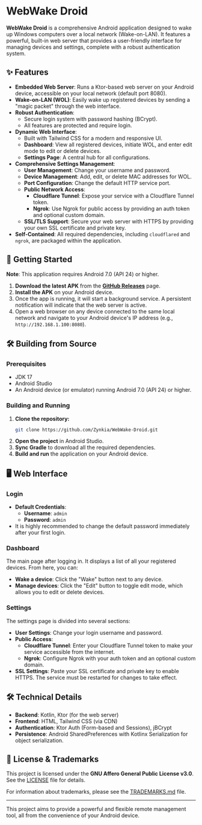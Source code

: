# WebWake Droid

**WebWake Droid** is a comprehensive Android application designed to wake up Windows computers over a local network (Wake-on-LAN). It features a powerful, built-in web server that provides a user-friendly interface for managing devices and settings, complete with a robust authentication system.

## ✨ Features

- **Embedded Web Server**: Runs a Ktor-based web server on your Android device, accessible on your local network (default port 8080).
- **Wake-on-LAN (WOL)**: Easily wake up registered devices by sending a "magic packet" through the web interface.
- **Robust Authentication**:
    - Secure login system with password hashing (BCrypt).
    - All features are protected and require login.
- **Dynamic Web Interface**:
    - Built with Tailwind CSS for a modern and responsive UI.
    - **Dashboard**: View all registered devices, initiate WOL, and enter edit mode to edit or delete devices.
    - **Settings Page**: A central hub for all configurations.
- **Comprehensive Settings Management**:
    - **User Management**: Change your username and password.
    - **Device Management**: Add, edit, or delete MAC addresses for WOL.
    - **Port Configuration**: Change the default HTTP service port.
    - **Public Network Access**:
        - **Cloudflare Tunnel**: Expose your service with a Cloudflare Tunnel token.
        - **Ngrok**: Use Ngrok for public access by providing an auth token and optional custom domain.
    - **SSL/TLS Support**: Secure your web server with HTTPS by providing your own SSL certificate and private key.
- **Self-Contained**: All required dependencies, including `cloudflared` and `ngrok`, are packaged within the application.

## 🚀 Getting Started

**Note**: This application requires Android 7.0 (API 24) or higher.

1.  **Download the latest APK** from the [**GitHub Releases**](https://github.com/Zynkia/WebWake-Droid/releases) page.
2.  **Install the APK** on your Android device.
3.  Once the app is running, it will start a background service. A persistent notification will indicate that the web server is active.
4.  Open a web browser on any device connected to the same local network and navigate to your Android device's IP address (e.g., `http://192.168.1.100:8080`).

## 🛠️ Building from Source

### Prerequisites

- JDK 17
- Android Studio
- An Android device (or emulator) running Android 7.0 (API 24) or higher.

### Building and Running

1.  **Clone the repository:**
    ```bash
    git clone https://github.com/Zynkia/WebWake-Droid.git
    ```
2.  **Open the project** in Android Studio.
3.  **Sync Gradle** to download all the required dependencies.
4.  **Build and run** the application on your Android device.

## 🖥️ Web Interface

### Login

- **Default Credentials**:
    - **Username**: `admin`
    - **Password**: `admin`
- It is highly recommended to change the default password immediately after your first login.

### Dashboard

The main page after logging in. It displays a list of all your registered devices. From here, you can:
- **Wake a device**: Click the "Wake" button next to any device.
- **Manage devices**: Click the "Edit" button to toggle edit mode, which allows you to edit or delete devices.

### Settings

The settings page is divided into several sections:

- **User Settings**: Change your login username and password.
- **Public Access**:
    - **Cloudflare Tunnel**: Enter your Cloudflare Tunnel token to make your service accessible from the internet.
    - **Ngrok**: Configure Ngrok with your auth token and an optional custom domain.
- **SSL Settings**: Paste your SSL certificate and private key to enable HTTPS. The service must be restarted for changes to take effect.

## 🛠️ Technical Details

- **Backend**: Kotlin, Ktor (for the web server)
- **Frontend**: HTML, Tailwind CSS (via CDN)
- **Authentication**: Ktor Auth (Form-based and Sessions), jBCrypt
- **Persistence**: Android SharedPreferences with Kotlinx Serialization for object serialization.

## 📜 License & Trademarks

This project is licensed under the **GNU Affero General Public License v3.0**. See the [LICENSE](LICENSE) file for details.

For information about trademarks, please see the [TRADEMARKS.md](TRADEMARKS.md) file.

---

This project aims to provide a powerful and flexible remote management tool, all from the convenience of your Android device.
